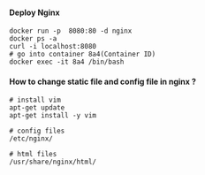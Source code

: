 #### Deploy Nginx
```
docker run -p  8080:80 -d nginx
docker ps -a
curl -i localhost:8080
# go into container 8a4(Container ID)
docker exec -it 8a4 /bin/bash

```

#### How to change static file and config file in nginx ?
```
# install vim
apt-get update
apt-get install -y vim

# config files
/etc/nginx/

# html files
/usr/share/nginx/html/
```
